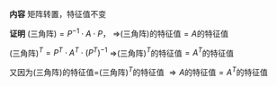 **内容**
矩阵转置，特征值不变

**证明**
(三角阵)$=P^{-1}\cdot A\cdot P$，
$\Rightarrow$(三角阵)的特征值$=A$的特征值

(三角阵)$^T=P^T\cdot A^T\cdot (P^T)^{-1}$
$\Rightarrow$(三角阵)$^T$的特征值$=A^T$的特征值

又因为(三角阵)的特征值$=$(三角阵)$^T$的特征值
$\Rightarrow A$的特征值$=A^T$的特征值